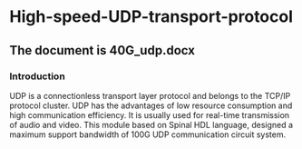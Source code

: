 # High-speed-UDP-transport-protocol

## The document is 40G_udp.docx

### Introduction

UDP is a connectionless transport layer protocol and belongs to the TCP/IP protocol cluster. UDP has the advantages of low resource consumption and high communication efficiency. It is usually used for real-time transmission of audio and video. This module based on Spinal HDL language, designed a maximum support bandwidth of 100G UDP communication circuit system.
